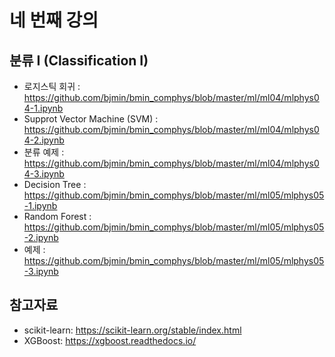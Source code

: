 # 네 번째 강의 

## 분류 I (Classification I)

* 로지스틱 회귀 : https://github.com/bjmin/bmin_comphys/blob/master/ml/ml04/mlphys04-1.ipynb
* Supprot Vector Machine (SVM) : https://github.com/bjmin/bmin_comphys/blob/master/ml/ml04/mlphys04-2.ipynb
* 분류 예제 : https://github.com/bjmin/bmin_comphys/blob/master/ml/ml04/mlphys04-3.ipynb
* Decision Tree : https://github.com/bjmin/bmin_comphys/blob/master/ml/ml05/mlphys05-1.ipynb
* Random Forest : https://github.com/bjmin/bmin_comphys/blob/master/ml/ml05/mlphys05-2.ipynb
* 예제 : https://github.com/bjmin/bmin_comphys/blob/master/ml/ml05/mlphys05-3.ipynb


## 참고자료
* scikit-learn: https://scikit-learn.org/stable/index.html
* XGBoost: https://xgboost.readthedocs.io/

